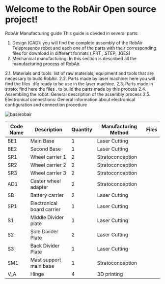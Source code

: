 # Welcome to the RobAir Open source project!
RobAir Manufacturing guide 
This guide is divided in several parts:
1.	Design (CAD): you will find the complete assembly of the RobAir Telepresence robot and each one of the parts with their corresponding files for download in different formats (.PRT ,.STEP, .IGES)
2.	Mechanical manufacturing: In this section is described all the manufacturing process of RobAir.

2.1.	Materials and tools: list of raw materials, equipment and tools that are necessary to build RobAir.
2.2.	Parts made by laser machine: here you will find the files .dfx ready to be use in the laser machine.
2.3.	Parts made in strato: find here the files . to build the parts made by this process 
2.4.	Assembling the robot: General description of the assembly process
2.5.	Electronical connections: General information about electronical configuration and connection procedure

![baserobair](https://cloud.githubusercontent.com/assets/25613194/26348797/30dd46b6-3fae-11e7-8ff1-449680d2e516.png)

Code Name | Description | Quantity | Manufacturing Method | Files 
------------ | ------------- | ------------- | ------------- | ------------- 
BE1| Main Base | 1 | Laser Cutting  |		
BE2 | 	Second Base| 	1	| Laser Cutting| 
SR1	| Wheel carrier 1| 	2| 	Stratoconception| 
SR2| 	Wheel carrier 2| 	2	| Stratoconception| 
SR3| 	Wheel carrier 3| 	2	| Stratoconception| 
AD1	| Caster wheel adapter| 	2	|Stratoconception| 
SB| 	Battery carrier| 	2	| Laser Cutting| 
SP1| 	Electronical board carrier| 	1	| Laser Cutting| 
S1| 	Middle Divider plate|  	1	| Laser Cutting| 
S2| 	Side Divider Plate| 	2| 	Laser Cutting| 
S3| 	Back Divider Plate| 	1| 	Laser Cutting| 
SM1| 	Mast support main base| 	1| 	Stratoconception| 
V_A| 	Hinge| 	4	| 3D printing| 
